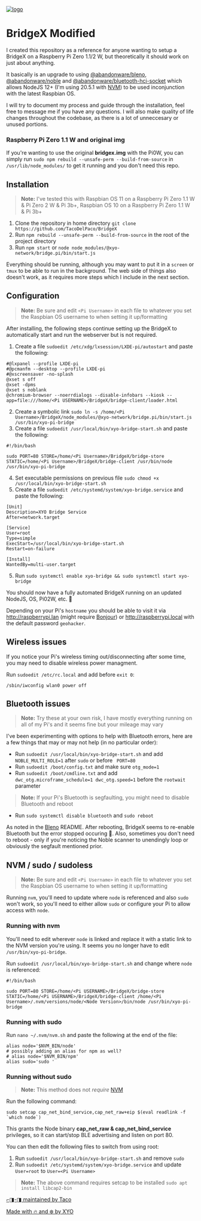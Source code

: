[![logo][]](https://xyo.network)

# BridgeX Modified

I created this repository as a reference for anyone wanting to setup a BridgeX on a Raspberry Pi Zero 1.1/2 W, but theoretically it should work on just about anything.

It basically is an upgrade to using [@abandonware/bleno](https://github.com/abandonware/bleno), [@abandonware/noble](https://github.com/abandonware/noble) and [@abandonware/bluetooth-hci-socket](https://github.com/abandonware/bluetooth-hci-socket) which allows NodeJS 12+ (I'm using 20.5.1 with [NVM](https://github.com/nvm-sh/nvm)) to be used inconjunction with the latest Raspbian OS.

I will try to document my process and guide through the installation, feel free to message me if you have any questions. I will also make quality of life changes throughout the codebase, as there is a lot of unneccesary or unused portions.

### Raspberry Pi Zero 1.1 W and original img

If you're wanting to use the original **bridgex.img** with the Pi0W, you can simply run `sudo npm rebuild --unsafe-perm --build-from-source` in `/usr/lib/node_modules/` to get it running and you don't need this repo.

## Installation

> **Note:** I've tested this with Raspbian OS 11 on a Raspberry Pi Zero 1.1 W & Pi Zero 2 W & Pi 3b+, Raspbian OS 10 on a Raspberry Pi Zero 1.1 W & Pi 3b+

1. Clone the repository in home directory
   `git clone https://github.com/TacoDelPaco/BridgeX`
2. Run `npm rebuild --unsafe-perm --build-from-source` in the root of the project directory
3. Run `npm start` or `node node_modules/@xyo-network/bridge.pi/bin/start.js`

Everything should be running, although you may want to put it in a `screen` or `tmux` to be able to run in the background. The web side of things also doesn't work, as it requires more steps which I include in the next section.

## Configuration

> **Note:** Be sure and edit `<Pi Username>` in each file to whatever you set the Raspbian OS username to when setting it up/formatting

After installing, the following steps continue setting up the BridgeX to automatically start and run the webserver but is not required.

1. Create a file `sudoedit /etc/xdg/lxsession/LXDE-pi/autostart` and paste the following:

```
#@lxpanel --profile LXDE-pi
#@pcmanfm --desktop --profile LXDE-pi
#@xscreensaver -no-splash
@xset s off
@xset -dpms
@xset s noblank
@chromium-browser --noerrdialogs --disable-infobars --kiosk --app=file:///home/<Pi USERNAME>/BridgeX/bridge-client/loader.html
```

2. Create a symbolic link `sudo ln -s /home/<Pi Username>/BridgeX/node_modules/@xyo-network/bridge.pi/bin/start.js /usr/bin/xyo-pi-bridge`
3. Create a file `sudoedit /usr/local/bin/xyo-bridge-start.sh` and paste the following:

```
#!/bin/bash

sudo PORT=80 STORE=/home/<Pi Username>/BridgeX/bridge-store STATIC=/home/<Pi Username>/BridgeX/bridge-client /usr/bin/node /usr/bin/xyo-pi-bridge
```

4. Set executable permissions on previous file `sudo chmod +x /usr/local/bin/xyo-bridge-start.sh`
5. Create a file `sudoedit /etc/systemd/system/xyo-bridge.service` and paste the following:

```
[Unit]
Description=XYO Bridge Service
After=network.target

[Service]
User=root
Type=simple
ExecStart=/usr/local/bin/xyo-bridge-start.sh
Restart=on-failure

[Install]
WantedBy=multi-user.target
```

5. Run `sudo systemctl enable xyo-bridge && sudo systemctl start xyo-bridge`

You should now have a fully automated BridgeX running on an updated NodeJS, OS, Pi02W, etc. 🎉

Depending on your Pi's `hostname` you should be able to visit it via http://raspberrypi.lan (might require [Bonjour](https://support.apple.com/kb/dl999?locale=en_US)) or http://raspberrypi.local with the default password `geohacker`.

## Wireless issues

If you notice your Pi's wireless timing out/disconnecting after some time, you may need to disable wireless power managment.

Run `sudoedit /etc/rc.local` and add before `exit 0`:

```
/sbin/iwconfig wlan0 power off
```

## Bluetooth issues

> **Note:** Try these at your own risk, I have mostly everything running on all of my Pi's and it seems fine but your mileage may vary

I've been experimenting with options to help with Bluetooth errors, here are a few things that may or may not help (in no particular order):

- Run `sudoedit /usr/local/bin/xyo-bridge-start.sh` and add `NOBLE_MULTI_ROLE=1` after `sudo` or before ` PORT=80`
- Run `sudoedit /boot/config.txt` and make sure `otg_mode=1`
- Run `sudoedit /boot/cmdline.txt` and add `dwc_otg.microframe_schedule=1 dwc_otg.speed=1` before the `rootwait` parameter

> **Note:** If your Pi's Bluetooth is segfaulting, you might need to disable Bluetooth and reboot

- Run `sudo systemctl disable bluetooth` and `sudo reboot`

As noted in the [Bleno](https://github.com/abandonware/bleno?tab=readme-ov-file#linux) README. After rebooting, BridgeX seems to re-enable Bluetooth but the error stopped occuring 🤷. Also, sometimes you don't need to reboot - only if you're noticing the Noble scanner to unendingly loop or obviously the segfault mentioned prior.

## NVM / sudo / sudoless

> **Note:** Be sure and edit `<Pi Username>` in each file to whatever you set the Raspbian OS username to when setting it up/formatting

Running `nvm`, you'll need to update where `node` is referenced and also `sudo` won't work, so you'll need to either allow `sudo` or configure your Pi to allow access with `node`.

### Running with nvm

You'll need to edit wherever `node` is linked and replace it with a static link to the NVM version you're using. It seems you no longer have to edit `/usr/bin/xyo-pi-bridge`.

Run `sudoedit /usr/local/bin/xyo-bridge-start.sh` and change where `node` is referenced:

```
#!/bin/bash

sudo PORT=80 STORE=/home/<Pi USERNAME>/BridgeX/bridge-store STATIC=/home/<Pi USERNAME>/BridgeX/bridge-client /home/<Pi Username>/.nvm/versions/node/<Node Version>/bin/node /usr/bin/xyo-pi-bridge
```

### Running with sudo

Run `nano ~/.nvm/nvm.sh` and paste the following at the end of the file:

```
alias node='$NVM_BIN/node'
# possibly adding an alias for npm as well?
# alias node='$NVM_BIN/npm'
alias sudo='sudo '
```

### Running without sudo

> **Note:** This method does not _require_ [NVM](https://github.com/nvm-sh/nvm)

Run the following command:

```
sudo setcap cap_net_bind_service,cap_net_raw+eip $(eval readlink -f `which node`)
```

This grants the Node binary **cap_net_raw & cap_net_bind_service** privileges, so it can start/stop BLE advertising and listen on port 80.

You can then edit the following files to switch from using root:

1. Run `sudoedit /usr/local/bin/xyo-bridge-start.sh` and remove `sudo `
2. Run `sudoedit /etc/systemd/system/xyo-bridge.service` and update `User=root` to `User=<Pi Username>`

> **Note:** The above command requires setcap to be installed `sudo apt install libcap2-bin`

[⌐◨-◨ maintained by Taco](https://x.com/omghax)

[Made with 🔥 and ❄️ by XYO](https://xyo.network)

[logo]: https://cdn.xy.company/img/brand/XYO_full_colored.png
